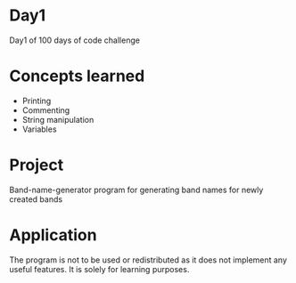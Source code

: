 # Day1
Day1 of 100 days of code challenge

# Concepts learned
- Printing
- Commenting
- String manipulation
- Variables
# Project
Band-name-generator program for generating band names for newly created bands

# Application
The program is not to be used or redistributed as it does not implement any useful features. It is solely for learning purposes.
